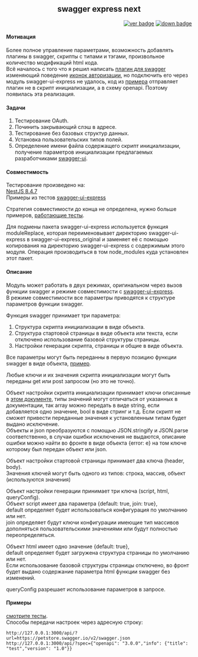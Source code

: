 <div align="center"><h2>swagger express next</h2></div>

<div align="right">

[![ver badge](https://badgen.net/npm/v/swagger-express-next)](https://www.npmjs.com/package/swagger-express-next) 
[![down badge](https://badgen.net/npm/dm/swagger-express-next)](https://www.npmjs.com/package/swagger-express-next)

</div>

#### Мотивация
Более полное управление параметрами, возможность добавлять плагины в swagger, скрипты с типами и тэгами, произвольное количество модификаций html кода. \
Всё началось с того что я решил написать [плагин для swagger](https://github.com/angrocode/swagger-plugin-authorizeIcons) изменяющий поведение [иконок авторизации]((https://github.com/swagger-api/swagger-ui/issues/4402)), 
но подключить его через модуль swagger-ui-express не удалось, код из [примера](https://github.com/scottie1984/swagger-ui-express#custom-swagger-options) 
отправляет плагин не в скрипт инициализации, а в схему openapi. Поэтому появилась эта реализация.

#### Задачи
1. Тестирование OAuth.
2. Починить закрывающий слэш в адресе.
3. Тестирование без базовых структур данных.
4. Установка пользовательских типов полей.
5. Определение имени файла содержащего скрипт инициализации, получение параметров инициализации предлагаемых разработчиками [swagger-ui](https://github.com/swagger-api/swagger-ui).

#### Совместимость
Тестирование произведено на: \
[NestJS 8.4.7](https://nestjs.com/) \
Примеры из тестов [swagger-ui-express](https://github.com/scottie1984/swagger-ui-express/blob/master/test/testapp/app.js)

Стратегия совместимости до конца не определена, нужно больше примеров, [работающие тесты](https://github.com/angrocode/swagger-express-next/blob/main/test.md).

Для подмены пакета swagger-ui-express используется функция moduleReplace,
которая переименовывает директорию swagger-ui-express в swagger-ui-express_original
и заменяет её с помощью копирования на директорию swagger-ui-express с содержимым
этого модуля. Операция производиться в том node_modules куда установлен этот пакет.

#### Описание
Модуль может работать в двух режимах, оригинальном через вызов функции swagger и режиме совместимости с [swagger-ui-express](https://github.com/scottie1984/swagger-ui-express). \
В режиме совместимости все параметры приводятся к структуре параметров функции swagger.

Функция swagger принимает три параметра:
1. Структура скрипта инициализации в виде объекта.
2. Структура стартовой страницы в виде объекта или текста, если отключено использование базовой структуры страницы.
3. Настройки генерации скрипта, страницы и общие в виде объекта.

Все параметры могут быть переданны в первую позицию функции swagger в виде объекта, [пример](https://github.com/angrocode/swagger-express-next/blob/main/test.md#test-7).

Любые ключи и их значения скрипта инициализации могут быть переданы get или post запросом (но это не точно).

Объект настройки скрипта инициализации принимает ключи описанные в [этом документе](https://github.com/swagger-api/swagger-ui/blob/master/docs/usage/configuration.md), 
типы значений могут отличаться от указанных в документации, так array можно передать в виде string, если добавляется одно значение, bool в виде стринг и т.д.
Если скрипт не сможет привести переданные значения к установленным типам будет выдано исключение. \
Объекты и json преобразуются с помощью JSON.stringify и JSON.parse соответственно, 
в случаи ошибки исключения не выдаются, описание ошибки можно найти во фронте в виде объекта {error: e}
на том ключе которому был передан объект или json.

Объект настройки стартовой страницы принимает два ключа (header, body). \
Значения ключей могут быть одного из типов: строка, массив, объект (используются значения)

Объект настройки генерации принимает три ключа (script, html, queryConfig). \
Объект script имеет два параметра {default: true, join: true}, \
default определяет будет использоваться конфигурация по умолчанию или нет. \
join определяет будут ключи конфигурации имеющие тип массивов дополняться пользовательскими
значениями или будут полностью переопределяться.

Объект html имеет одно значение {default: true}, \
default определяет будет загружена структура страницы по умолчанию или нет. \
Если использование базовой структуры страницы отключено, во фронт будет выдано содержание параметра html функции swagger без изменений.

queryConfig разрешает использование параметров в запросе.

#### Примеры

[смотрите тесты](https://github.com/angrocode/swagger-express-next/blob/main/test.md). \
Способы передачи настроек через адресную строку:

```text
http://127.0.0.1:3000/api/?url=https://petstore.swagger.io/v2/swagger.json
http://127.0.0.1:3000/api/?spec={"openapi": "3.0.0","info": {"title": "test","version": "1.0"}}
```

